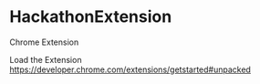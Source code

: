 # HackathonExtension
Chrome Extension

Load the Extension
https://developer.chrome.com/extensions/getstarted#unpacked
